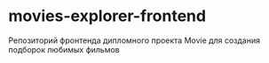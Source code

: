 # movies-explorer-frontend
Репозиторий фронтенда дипломного проекта Movie для создания подборок любимых фильмов
